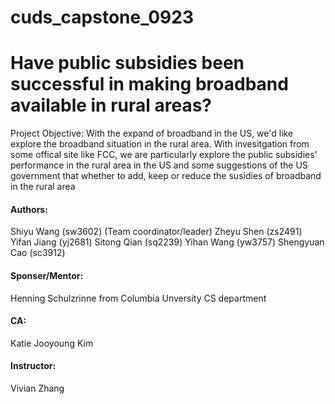 # cuds_capstone_0923
# Have public subsidies been successful in making broadband available in rural areas?

Project Objective:
With the expand of broadband in the US, we'd like explore the broadband situation in the rural area. With invesitgation from some offical site like FCC, we are particularly explore the public subsidies' performance in the rural area in the US and some suggestions of the US government that whether to add, keep or reduce the susidies of broadband in the rural area


#### Authors:
Shiyu Wang (sw3602) (Team coordinator/leader)
Zheyu Shen (zs2491)
Yifan Jiang (yj2681)
Sitong Qian (sq2239)
Yihan Wang (yw3757)
Shengyuan Cao (sc3912)

#### Sponser/Mentor:
Henning Schulzrinne from Columbia Unversity CS department

#### CA:
Katie Jooyoung Kim 


#### Instructor:
Vivian Zhang

